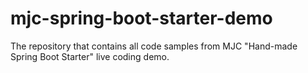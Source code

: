 # mjc-spring-boot-starter-demo

The repository that contains all code samples from MJC "Hand-made Spring Boot Starter" live coding demo.